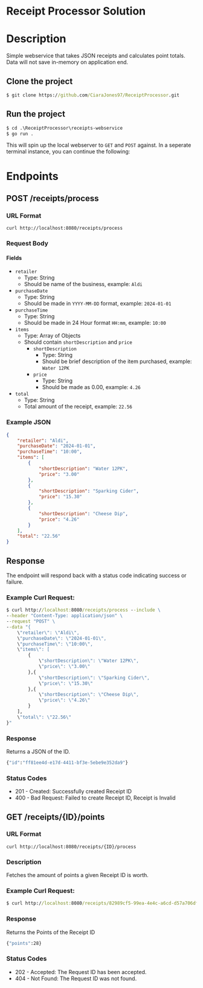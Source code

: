 # Receipt Processor Solution

# Description

Simple webservice that takes JSON receipts and calculates point totals. Data will not save in-memory on application end.

## Clone the project

```cmd
$ git clone https://github.com/CiaraJones97/ReceiptProcessor.git
```

## Run the project

```cmd
$ cd .\ReceiptProcessor\receipts-webservice
$ go run .
```

This will spin up the local webserver to `GET` and `POST` against. In a seperate terminal instance, you can continue the following:

# Endpoints

## POST /receipts/process

### URL Format

`curl http://localhost:8080/receipts/process`

### Request Body

#### Fields
- `retailer`
    - Type: String
    - Should be name of the business, example: `Aldi`
- `purchaseDate`
    - Type: String
    - Should be made in `YYYY-MM-DD` format, example: `2024-01-01`
- `purchaseTime`
    - Type: String
    - Should be made in 24 Hour format `HH:mm`, example: `10:00`
- `items`
    - Type: Array of Objects
    - Should contain `shortDescription` and `price`
        - `shortDescription`
            - Type: String
            - Should be brief description of the item purchased, example: `Water 12PK`
        - `price`
            - Type: String
            - Should be made as 0.00, example: `4.26`
- `total`
    - Type: String
    - Total amount of the receipt, example: `22.56`

### Example JSON

```json
{
    "retailer": "Aldi",
    "purchaseDate": "2024-01-01",
    "purchaseTime": "10:00",
    "items": [
        {
            "shortDescription": "Water 12PK",
            "price": "3.00"
        },
        {
            "shortDescription": "Sparking Cider",
            "price": "15.30"
        },
        {
            "shortDescription": "Cheese Dip",
            "price": "4.26"
        }
    ],
    "total": "22.56"
}
```

## Response

The endpoint will respond back with a status code indicating success or failure.

### Example Curl Request:

```cmd
$ curl http://localhost:8080/receipts/process --include \
--header "Content-Type: application/json" \
--request "POST" \
--data "{
    \"retailer\": \"Aldi\",
    \"purchaseDate\": \"2024-01-01\",
    \"purchaseTime\": \"10:00\",
    \"items\": [
        {
            \"shortDescription\": \"Water 12PK\",
            \"price\": \"3.00\"
        },{
            \"shortDescription\": \"Sparking Cider\",
            \"price\": \"15.30\"
        },{
            \"shortDescription\": \"Cheese Dip\",
            \"price\": \"4.26\"
        }
    ],
    \"total\": \"22.56\"
}"
```

### Response

Returns a JSON of the ID.

```cmd
{"id":"ff81ee4d-e17d-4411-bf3e-5ebe9e352da9"}
```

### Status Codes

* 201 - Created: Successfully created Receipt ID
* 400 - Bad Request: Failed to create Receipt ID, Receipt is Invalid

## GET /receipts/{ID}/points

### URL Format

`curl http://localhost:8080/receipts/{ID}/process`

### Description

Fetches the amount of points a given Receipt ID is worth.

### Example Curl Request:


```cmd
$ curl http://localhost:8080/receipts/82989cf5-99ea-4e4c-a6cd-d57a706dfbe3/points"
```

### Response

Returns the Points of the Receipt ID

```cmd
{"points":28}
```

### Status Codes

* 202 - Accepted: The Request ID has been accepted.
* 404 - Not Found: The Request ID was not found.
